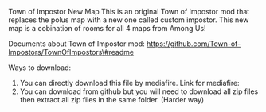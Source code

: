 Town of Impostor New Map This is an original Town of Impostor mod that
replaces the polus map with a new one called custom impostor. This new
map is a cobination of rooms for all 4 maps from Among Us!

Documents about Town of Impostor mod:
https://github.com/Town-of-Impostors/TownOfImpostors\#readme

Ways to download:
1. You can directly download this file by mediafire.
Link for mediafire: 
2. You can download from github but you will need to download all zip files then extract all zip files in the same folder. (Harder way)

